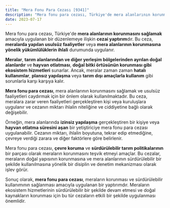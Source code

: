 ```yaml
---
title: "Mera Fonu Para Cezası [9341]"
description: "Mera fonu para cezası, Türkiye'de mera alanlarının korunmasını sağlamak amacıyla uygulanan bir düzenlemeye ilişkin cezai yaptırımdır."
date: 2023-07-17
---
```


Mera fonu para cezası, Türkiye'de **mera alanlarının korunmasını sağlamak** amacıyla uygulanan bir düzenlemeye ilişkin
**cezai yaptırım**dır. Bu ceza, **meralarda yapılan usulsüz faaliyetler** veya **mera alanlarının korunmasına yönelik
yükümlülüklerin ihlali** durumunda uygulanır.

**Meralar**, **tarım alanlarından ve diğer yerleşim bölgelerinden ayrılan doğal alanlardır** ve **hayvan otlatması**,
**doğal bitki örtüsünün korunması gibi ekosistem hizmetleri** sunarlar. Ancak, meralar zaman zaman **hatalı kullanımlar**,
**plansız yapılaşma** veya **tarım dışı amaçlarla kullanım** gibi sorunlarla karşı karşıya kalır.

**Mera fonu para cezası**, mera alanlarının korunmasını sağlamak ve usulsüz faaliyetleri caydırmak için bir önlem olarak
kullanılmaktadır. Bu ceza, meralara zarar veren faaliyetleri gerçekleştiren kişi veya kuruluşlara uygulanır ve cezanın
miktarı ihlalin niteliğine ve ciddiyetine bağlı olarak değişebilir.

Örneğin, mera alanlarında **izinsiz yapılaşma** gerçekleştiren bir kişiye veya **hayvan otlatma süresini aşan** bir
yetiştiriciye mera fonu para cezası uygulanabilir. Cezanın miktarı, ihlalin boyutuna, tekrar edip etmediğine, çevreye
verdiği zarara ve diğer faktörlere göre belirlenir.

Mera fonu para cezası, **çevre koruma** ve **sürdürülebilir tarım politikalarının** bir parçası olarak meraların
korunmasını teşvik etmeyi amaçlar. Bu cezalar, meraların doğal yapısının korunmasına ve mera alanlarının sürdürülebilir
bir şekilde kullanılmasına yönelik bir disiplin ve denetim mekanizması olarak işlev görür.

Sonuç olarak, **mera fonu para cezası**, meraların korunması ve sürdürülebilir kullanımının sağlanması amacıyla
uygulanan bir yaptırımdır. Meraların ekosistem hizmetlerinin sürdürülebilir bir şekilde devam etmesi ve doğal
kaynakların korunması için bu tür cezaların etkili bir şekilde uygulanması önemlidir.
